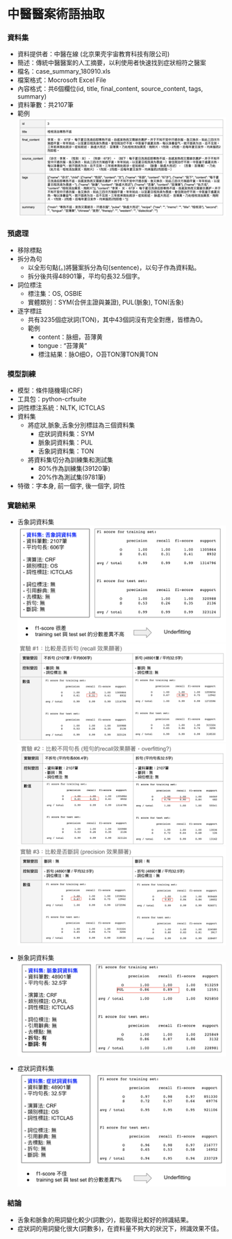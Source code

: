 # 中醫醫案術語抽取


### 資料集
- 資料提供者：中醫在線 (北京果壳宇宙教育科技有限公司)
- 簡述：傳統中醫醫案的人工摘要，以利使用者快速找到症狀相符之醫案
- 檔名：case_summary_180910.xls
- 檔案格式：Mocrosoft Excel File
- 內容格式：共6個欄位(id, title, final_content, source_content, tags, summary)
- 資料筆數：共2107筆
- 範例
![example](./report/example.png)


### 預處理
- 移除標點
- 拆分為句
  - 以全形句點(。)將醫案拆分為句(sentence)，以句子作為資料點。
  - 拆分後共得48901筆，平均句長32.5個字。
- 詞位標注
  - 標注集：OS, OSBIE
  - 實體類別：SYM(合併主證與兼證), PUL(脈象), TON(舌象)
- 逐字標註
  - 共有3235個症狀詞(TON)，其中43個詞沒有完全對應，皆標為O。
  - 範例
    - content：脉细，苔薄黄
    - tongue : “苔薄黄”
    - 標注結果：脉O细O，O苔TON薄TON黄TON


### 模型訓練
- 模型：條件隨機場(CRF)
- 工具包：python-crfsuite
- 詞性標注系統：NLTK, ICTCLAS
- 資料集
  - 將症狀,脈象,舌象分別標註為三個資料集
    - 症狀詞資料集：SYM
    - 脈象詞資料集：PUL
    - 舌象詞資料集：TON
  - 將資料集切分為訓練集和測試集
    - 80%作為訓練集(39120筆)
    - 20%作為測試集(9781筆)
- 特徵：字本身, 前一個字, 後一個字, 詞性


### 實驗結果
- 舌象詞資料集
![reault_1_1](./report/result_1_1.png)
![reault_1_1](./report/result_1_2.png)
![reault_1_1](./report/result_1_3.png)
![reault_1_1](./report/result_1_4.png)

- 脈象詞資料集
![reault_2_1](./report/result_2_1.png)

- 症狀詞資料集
![reault_3_1](./report/result_3_1.png)


### 結論
- 舌象和脈象的用詞變化較少(詞數少)，能取得比較好的辨識結果。
- 症狀詞的用詞變化很大(詞數多)，在資料量不夠大的狀況下，辨識效果不佳。


